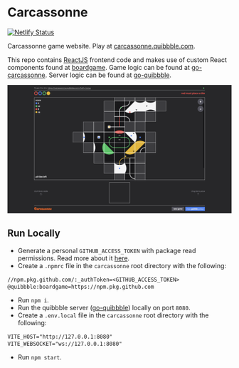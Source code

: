 # Carcassonne

[![Netlify Status](https://api.netlify.com/api/v1/badges/bb56483c-6b55-4b89-9dda-a74815fbd239/deploy-status)](https://app.netlify.com/sites/carcassonne-quibbble/deploys)

Carcassonne game website. Play at [carcassonne.quibbble.com](https://carcassonne.quibbble.com).

This repo contains [ReactJS](https://react.dev) frontend code and makes use of custom React components found at [boardgame](https://github.com/quibbble/boardgame). Game logic can be found at [go-carcassonne](https://github.com/quibbble/go-carcassonne). Server logic can be found at [go-quibbble](https://github.com/quibbble/go-quibbble). 

[![Quibbble Carcassonne](screenshot.png)](https://carcassonne.quibbble.com)

## Run Locally

- Generate a personal `GITHUB_ACCESS_TOKEN` with package read permissions. Read more about it [here](https://docs.github.com/en/packages/working-with-a-github-packages-registry/working-with-the-npm-registry).
- Create a `.npmrc` file in the `carcassonne` root directory with the following:
```
//npm.pkg.github.com/:_authToken=<GITHUB_ACCESS_TOKEN>
@quibbble:boardgame=https://npm.pkg.github.com
```
- Run `npm i`.
- Run the quibbble server ([go-quibbble](https://github.com/quibbble/go-quibbble)) locally on port `8080`.
- Create a `.env.local` file in the `carcassonne` root directory with the following:
```
VITE_HOST="http://127.0.0.1:8080"
VITE_WEBSOCKET="ws://127.0.0.1:8080"
```
- Run `npm start`.
